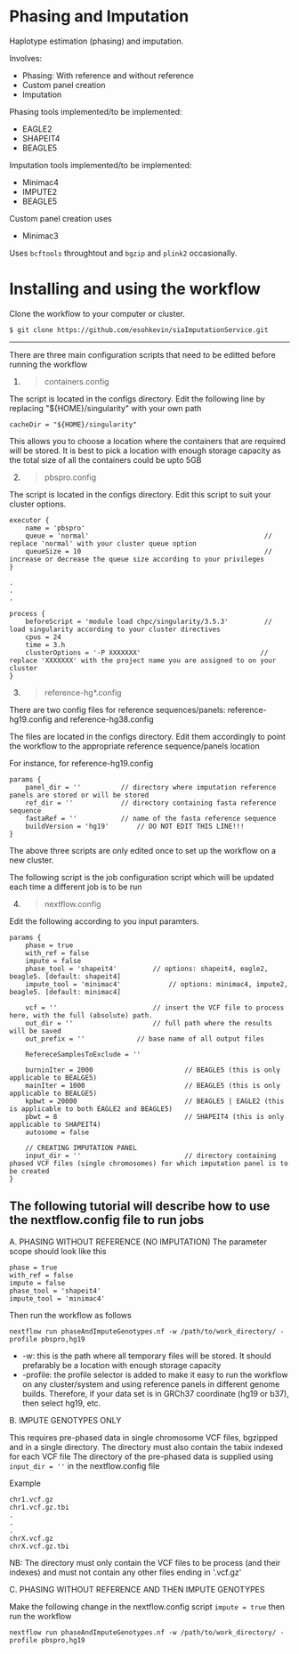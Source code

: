 # Phasing and Imputation
Haplotype estimation (phasing) and imputation.

Involves:

- Phasing: With reference and without reference
- Custom panel creation
- Imputation

Phasing tools implemented/to be implemented:
- EAGLE2
- SHAPEIT4
- BEAGLE5

Imputation tools implemented/to be implemented:
- Minimac4
- IMPUTE2
- BEAGLE5

Custom panel creation uses
- Minimac3

Uses ```bcftools``` throughtout and ```bgzip``` and ```plink2``` occasionally.

# Installing and using the workflow
Clone the workflow to your computer or cluster.
```
$ git clone https://github.com/esohkevin/siaImputationService.git
```
---------------------

There are three main configuration scripts that need to be editted before running the workflow

1. > containers.config

The script is located in the configs directory. Edit the following line by replacing "${HOME}/singularity" with your own path
```
cacheDir = "${HOME}/singularity"
```
This allows you to choose a location where the containers that are required will be stored.
It is best to pick a location with enough storage capacity as the total size of all the
containers could be upto 5GB

2. > pbspro.config

The script is located in the configs directory. Edit this script to suit your cluster options.
```
executor {
    name = 'pbspro'
    queue = 'normal'                                            // replace 'normal' with your cluster queue option
    queueSize = 10                                              // increase or decrease the queue size according to your privileges 
}

.
.
.

process {
    beforeScript = 'module load chpc/singularity/3.5.3'         // load singularity according to your cluster directives
    cpus = 24
    time = 3.h
    clusterOptions = '-P XXXXXXX'                              // replace 'XXXXXXX' with the project name you are assigned to on your cluster
}
``` 

3. > reference-hg*.config

There are two config files for reference sequences/panels: reference-hg19.config and reference-hg38.config

The files are located in the configs directory. Edit them accordingly to point the workflow to the appropriate reference sequence/panels location

For instance, for reference-hg19.config
```
params {
    panel_dir = ''			// directory where imputation reference panels are stored or will be stored
    ref_dir = ''			// directory containing fasta reference sequence
    fastaRef = ''			// name of the fasta reference sequence
    buildVersion = 'hg19'		// DO NOT EDIT THIS LINE!!!
}

```

The above three scripts are only edited once to set up the workflow on a new cluster.

The following script is the job configuration script which will be updated each time a different job is to be run

4. > nextflow.config 

Edit the following according to you input paramters.
```
params {
    phase = true
    with_ref = false
    impute = false
    phase_tool = 'shapeit4'			// options: shapeit4, eagle2, beagle5. [default: shapeit4] 
    impute_tool = 'minimac4'			// options: minimac4, impute2, beagle5. [default: minimac4]

    vcf = ''		    			// insert the VCF file to process here, with the full (absolute) path.
    out_dir = ''			    	// full path where the results will be saved
    out_prefix = ''				// base name of all output files

    RefereceSamplesToExclude = ''

    burninIter = 2000                   	// BEAGLE5 (this is only applicable to BEALGE5)
    mainIter = 1000                     	// BEAGLE5 (this is only applicable to BEALGE5)
    kpbwt = 20000                       	// BEAGLE5 | EAGLE2 (this is applicable to both EAGLE2 and BEAGLE5)
    pbwt = 8                            	// SHAPEIT4 (this is only applicable to SHAPEIT4)
    autosome = false

    // CREATING IMPUTATION PANEL
    input_dir = ''                      	// directory containing phased VCF files (single chromosomes) for which imputation panel is to be created
}
```

The following tutorial will describe how to use the nextflow.config file to run jobs
---------
A. PHASING WITHOUT REFERENCE (NO IMPUTATION)
The parameter scope should look like this
```
phase = true
with_ref = false
impute = false
phase_tool = 'shapeit4'
impute_tool = 'minimac4'
```
Then run the workflow as follows
```
nextflow run phaseAndImputeGenotypes.nf -w /path/to/work_directory/ -profile pbspro,hg19
```
- -w: this is the path where all temporary files will be stored. It should prefarably be a location with enough storage capacity
- -profile: the profile selector is added to make it easy to run the workflow on any cluster/system and using reference panels in different genome builds. 
Therefore, if your data set is in GRCh37 coordinate (hg19 or b37), then select hg19, etc.

B. IMPUTE GENOTYPES ONLY

This requires pre-phased data in single chromosome VCF files, bgzipped and in a single directory. The directory must also contain the tabix indexed for each VCF file
The directory of the pre-phased data is supplied using ```input_dir = ''``` in the nextflow.config file


Example
```
chr1.vcf.gz
chr1.vcf.gz.tbi
.
.
.
chrX.vcf.gz
chrX.vcf.gz.tbi
```
NB: The directory must only contain the VCF files to be process (and their indexes) and must not contain any other files ending in '.vcf.gz'

C. PHASING WITHOUT REFERENCE AND THEN IMPUTE GENOTYPES

Make the following change in the nextflow.config script ```impute = true``` then run the workflow
```
nextflow run phaseAndImputeGenotypes.nf -w /path/to/work_directory/ -profile pbspro,hg19
```


